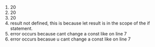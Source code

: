 1. 20 
2. 20 
3. 20 
4. result not defined, this is because let result is in the scope of the if statement. 
5. error occurs because cant change a const like on line 7
6. error occurs becasue u cant change a const like on line 7